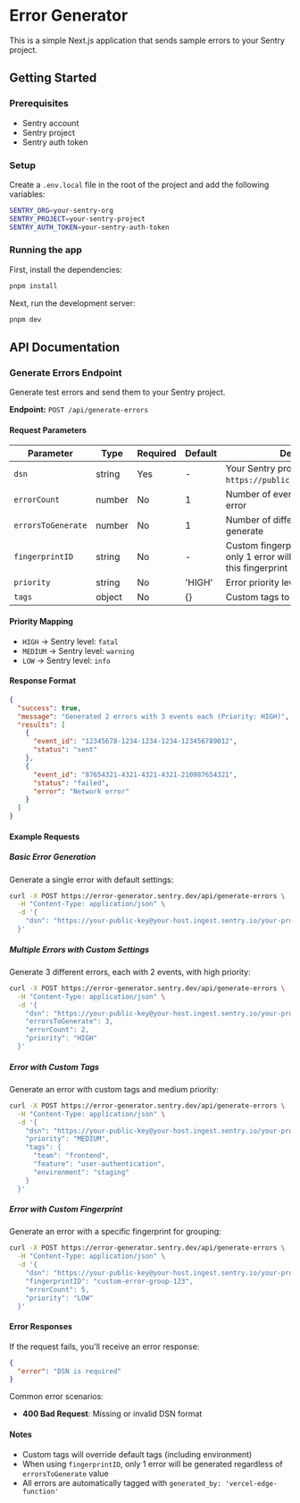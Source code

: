 # Error Generator

This is a simple Next.js application that sends sample errors to your Sentry project.

## Getting Started

### Prerequisites

- Sentry account
- Sentry project
- Sentry auth token

### Setup

Create a `.env.local` file in the root of the project and add the following variables:

```bash
SENTRY_ORG=your-sentry-org
SENTRY_PROJECT=your-sentry-project
SENTRY_AUTH_TOKEN=your-sentry-auth-token
```

### Running the app

First, install the dependencies:

```bash
pnpm install
```

Next, run the development server:

```bash
pnpm dev
```

## API Documentation

### Generate Errors Endpoint

Generate test errors and send them to your Sentry project.

**Endpoint:** `POST /api/generate-errors`

#### Request Parameters

| Parameter | Type | Required | Default | Description |
|-----------|------|----------|---------|-------------|
| `dsn` | string | Yes | - | Your Sentry project DSN (e.g., `https://public_key@host/project_id`) |
| `errorCount` | number | No | 1 | Number of events to generate per error |
| `errorsToGenerate` | number | No | 1 | Number of different errors to generate |
| `fingerprintID` | string | No | - | Custom fingerprint ID. If provided, only 1 error will be generated with this fingerprint |
| `priority` | string | No | 'HIGH' | Error priority level (`HIGH`, `MEDIUM`, `LOW`) |
| `tags` | object | No | {} | Custom tags to attach to the errors |

#### Priority Mapping

- `HIGH` → Sentry level: `fatal`
- `MEDIUM` → Sentry level: `warning`
- `LOW` → Sentry level: `info`

#### Response Format

```json
{
  "success": true,
  "message": "Generated 2 errors with 3 events each (Priority: HIGH)",
  "results": [
    {
      "event_id": "12345678-1234-1234-1234-123456789012",
      "status": "sent"
    },
    {
      "event_id": "87654321-4321-4321-4321-210987654321",
      "status": "failed",
      "error": "Network error"
    }
  ]
}
```

#### Example Requests

##### Basic Error Generation

Generate a single error with default settings:

```bash
curl -X POST https://error-generator.sentry.dev/api/generate-errors \
  -H "Content-Type: application/json" \
  -d '{
    "dsn": "https://your-public-key@your-host.ingest.sentry.io/your-project-id"
  }'
```

##### Multiple Errors with Custom Settings

Generate 3 different errors, each with 2 events, with high priority:

```bash
curl -X POST https://error-generator.sentry.dev/api/generate-errors \
  -H "Content-Type: application/json" \
  -d '{
    "dsn": "https://your-public-key@your-host.ingest.sentry.io/your-project-id",
    "errorsToGenerate": 3,
    "errorCount": 2,
    "priority": "HIGH"
  }'
```

##### Error with Custom Tags

Generate an error with custom tags and medium priority:

```bash
curl -X POST https://error-generator.sentry.dev/api/generate-errors \
  -H "Content-Type: application/json" \
  -d '{
    "dsn": "https://your-public-key@your-host.ingest.sentry.io/your-project-id",
    "priority": "MEDIUM",
    "tags": {
      "team": "frontend",
      "feature": "user-authentication",
      "environment": "staging"
    }
  }'
```

##### Error with Custom Fingerprint

Generate an error with a specific fingerprint for grouping:

```bash
curl -X POST https://error-generator.sentry.dev/api/generate-errors \
  -H "Content-Type: application/json" \
  -d '{
    "dsn": "https://your-public-key@your-host.ingest.sentry.io/your-project-id",
    "fingerprintID": "custom-error-group-123",
    "errorCount": 5,
    "priority": "LOW"
  }'
```

#### Error Responses

If the request fails, you'll receive an error response:

```json
{
  "error": "DSN is required"
}
```

Common error scenarios:

- **400 Bad Request**: Missing or invalid DSN format

#### Notes

- Custom tags will override default tags (including environment)
- When using `fingerprintID`, only 1 error will be generated regardless of `errorsToGenerate` value
- All errors are automatically tagged with `generated_by: 'vercel-edge-function'`
